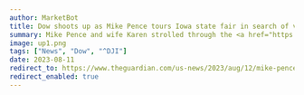 ```yaml
---
author: MarketBot
title: Dow shoots up as Mike Pence tours Iowa state fair in search of votes
summary: Mike Pence and wife Karen strolled through the <a href="https://www.theguardian.com/us-news/iowa">Iowa</a> state fair, their <a href="https://twitter.com/SmithInAmerica/status/1690028591617089536?s=20">little fingers locked together</a>, as soap bubbles drifted by and chairlifts trundled overhead. The couple donned red aprons – his said “Vice President Mike Pence” – and flipped pork chops on a giant grill while smiling for photographers.
image: up1.png
tags: ["News", "Dow", "^DJI"]
date: 2023-08-11
redirect_to: https://www.theguardian.com/us-news/2023/aug/12/mike-pence-tours-iowa-state-fair-in-search-of-votes-but-who-is-his-candidacy-aimed-at
redirect_enabled: true
---
```

